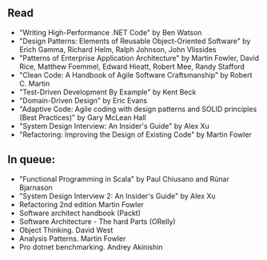 ## Read

* "Writing High-Performance .NET Code" by Ben Watson
* "Design Patterns: Elements of Reusable Object-Oriented Software" by Erich Gamma, Richard Helm, Ralph Johnson, John Vlissides
* "Patterns of Enterprise Application Architecture" by Martin Fowler, David Rice, Matthew Foemmel, Edward Hieatt, Robert Mee, Randy Stafford
* "Clean Code: A Handbook of Agile Software Craftsmanship" by Robert C. Martin
* "Test-Driven Development By Example" by Kent Beck
* "Domain-Driven Design" by Eric Evans
* "Adaptive Code: Agile coding with design patterns and SOLID principles (Best Practices)" by Gary McLean Hall
* "System Design Interview: An Insider's Guide" by Alex Xu
* "Refactoring: Improving the Design of Existing Code" by Martin Fowler


## In queue:
* "Functional Programming in Scala" by Paul Chiusano and Rúnar Bjarnason
* "System Design Interview 2: An Insider's Guide" by Alex Xu
* Refactoring 2nd edition Martin Fowler
* Software architect handbook (Packt)
* Software Architecture - The hard Parts (ORelly)
* Object Thinking. David West
* Analysis Patterns. Martin Fowler
* Pro dotnet benchmarking. Andrey Akinishin
